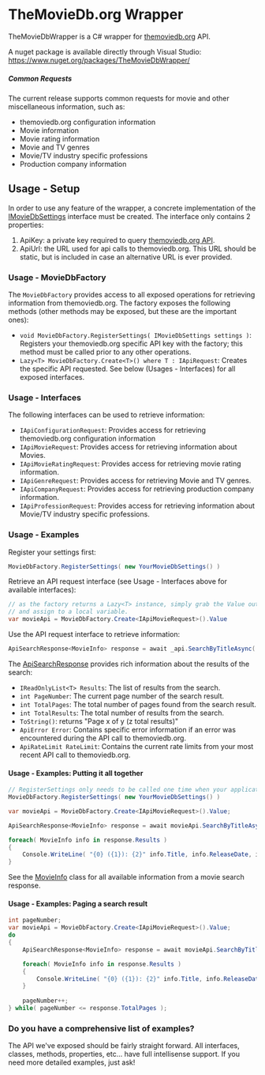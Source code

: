 # TheMovieDb.org Wrapper
TheMovieDbWrapper is a C# wrapper for [themoviedb.org](https://www.themoviedb.org) API.

A nuget package is available directly through Visual Studio: https://www.nuget.org/packages/TheMovieDbWrapper/

##### Common Requests
The current release supports common requests for movie and other miscellaneous information, such as:
* themoviedb.org configuration information
* Movie information
* Movie rating information
* Movie and TV genres
* Movie/TV industry specific professions
* Production company information

## Usage - Setup
In order to use any feature of the wrapper, a concrete implementation of the [IMovieDbSettings](DM.MovieApi/IMovieDbSettings.cs) interface must be created. The interface only contains 2 properties:

1. ApiKey: a private key required to query [themoviedb.org API](https://www.themoviedb.org/documentation/api).
2. ApiUrl: the URL used for api calls to themoviedb.org. This URL should be static, but is included in case an alternative URL is ever provided.

### Usage - MovieDbFactory
The `MovieDbFactory` provides access to all exposed operations for retrieving information from themoviedb.org. The factory exposes the following methods (other methods may be exposed, but these are the important ones):
* `void MovieDbFactory.RegisterSettings( IMovieDbSettings settings )`: Registers your themoviedb.org specific API key with the factory; this method must be called prior to any other operations.
* `Lazy<T> MovieDbFactory.Create<T>() where T : IApiRequest`: Creates the specific API requested. See below (Usages - Interfaces) for all exposed interfaces.

### Usage - Interfaces
The following interfaces can be used to retrieve information:
* `IApiConfigurationRequest`: Provides access for retrieving themoviedb.org configuration information
* `IApiMovieRequest`: Provides access for retrieving information about Movies.
* `IApiMovieRatingRequest`: Provides access for retrieving movie rating information.
* `IApiGenreRequest`: Provides access for retrieving Movie and TV genres.
* `IApiCompanyRequest`: Provides access for retrieving production company information.
* `IApiProfessionRequest`: Provides access for retrieving information about Movie/TV industry specific professions.

### Usage - Examples
Register your settings first:
```csharp
MovieDbFactory.RegisterSettings( new YourMovieDbSettings() )
```

Retrieve an API request interface (see Usage - Interfaces above for available interfaces):
```csharp
// as the factory returns a Lazy<T> instance, simply grab the Value out of the Lazy<T>
// and assign to a local variable.
var movieApi = MovieDbFactory.Create<IApiMovieRequest>().Value
```

Use the API request interface to retrieve information:
```csharp
ApiSearchResponse<MovieInfo> response = await _api.SearchByTitleAsync( "Star Trek" );
```

The [ApiSearchResponse](DM.MovieApi/ApiResponse/ApiSearchResponse.cs) provides rich information about the results of the search:
* `IReadOnlyList<T> Results`: The list of results from the search.
* `int PageNumber`: The current page number of the search result.
* `int TotalPages`: The total number of pages found from the search result.
* `int TotalResults`: The total number of results from the search.
* `ToString()`: returns "Page x of y (z total results)"
* `ApiError Error`: Contains specific error information if an error was encountered during the API call to themoviedb.org.
* `ApiRateLimit RateLimit`: Contains the current rate limits from your most recent API call to themoviedb.org.

#### Usage - Examples: Putting it all together
```csharp
// RegisterSettings only needs to be called one time when your application starts-up.
MovieDbFactory.RegisterSettings( new YourMovieDbSettings() )

var movieApi = MovieDbFactory.Create<IApiMovieRequest>().Value;

ApiSearchResponse<MovieInfo> response = await movieApi.SearchByTitleAsync( "Star Trek" );

foreach( MovieInfo info in response.Results )
{
    Console.WriteLine( "{0} ({1}): {2}" info.Title, info.ReleaseDate, info.Overview );
}
```

See the [MovieInfo](DM.MovieApi/MovieDb/Movies/MovieInfo.cs) class for all available information from a movie search response.

#### Usage - Examples: Paging a search result
```csharp
int pageNumber;
var movieApi = MovieDbFactory.Create<IApiMovieRequest>().Value;
do
{
    ApiSearchResponse<MovieInfo> response = await movieApi.SearchByTitleAsync( "Harry" );

    foreach( MovieInfo info in response.Results )
    {
        Console.WriteLine( "{0} ({1}): {2}" info.Title, info.ReleaseDate, info.Overview );
    }
    
    pageNumber++;
} while( pageNumber <= response.TotalPages );
```

### Do you have a comprehensive list of examples?
The API we've exposed should be fairly straight forward. All interfaces, classes, methods, properties, etc... have full intellisense support. If you need more detailed examples, just ask!
